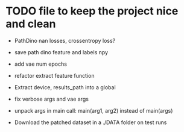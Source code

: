 # TODO file to keep the project nice and clean
- PathDino nan losses, crossentropy loss?
- save path dino feature and labels npy

- add vae num epochs

- refactor extract feature function
- Extract device, results_path into a global
- fix verbose args and vae args
- unpack args in main call: main(arg1, arg2) instead of main(args)

- Download the patched dataset in a ./DATA folder on test runs
